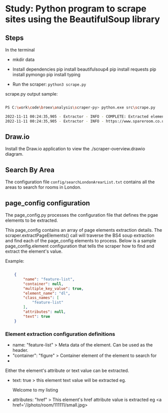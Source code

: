 # Study: Python program to scrape sites using the BeautifulSoup library

## Steps

In the terminal 
- mkdir data
- Install dependencies
    pip install beautifulsoup4
    pip install requests
    pip install pymongo
    pip install typing

- Run the scraper: `python3 scrape.py`


scrape.py output sample:

```bash

PS C:\work\code\broex\analysis\scraper-py> python.exe src\scrape.py

2022-11-11 00:24:35,905 - Extractor - INFO - COMPLETE: Extracted elements from given html page:
2022-11-11 00:24:35,905 - Extractor - INFO - https://www.spareroom.co.uk/flatshare/?offset=10&search_id=1177415351&sort_by=by_day&mode=list

```

## Draw.io

Install the Draw.io application to view the ./scraper-overview.drawio diagram.


## Search By Area

The configuration file `config/searchLondonArearList.txt` contains all the areas to search for rooms in London.


## page_config configuration 

The page_config.py processes the configuration file that defines the pgae elements to be extracted.

This page_config contains an array of page elements extraction details. The scraper.extractPageElements() call will traverse the BS4 soup extraction and find each of the page_config elements to process. Below is a sample page_config.element configuration that tells the scraper how to find and extract the element's value.

Example:

```json 

    {
        "name": "feature-list",
        "container": null,
        "multiple_key_value": true,
        "element_name": "dl",
        "class_names": [
            "feature-list"
        ],
        "attributes": null,
        "text": true
    }

```

### Element extraction configuration definitions

- name: "feature-list" > Meta data of the element. Can be used as the header.
- "container": "figure"  > Container element of the element to search for
- 

Either the element's attribute or text value can be extracted.

- text: true > this element text value will be extracted eg. <p>Welcome to my listing</p>
- attributes: "href" > This element's href attribute value is extracted eg <a href='//photo/room/111111/small.jpg>

